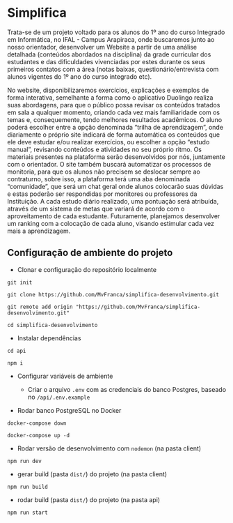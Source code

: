 # Simplifica
Trata-se de um projeto voltado para os alunos do 1º ano do curso Integrado em Informática, no IFAL - Campus Arapiraca, onde buscaremos junto ao nosso orientador, desenvolver um Website a partir de uma análise detalhada (conteúdos abordados na disciplina) da grade curricular dos estudantes e das dificuldades vivenciadas por estes durante os seus primeiros contatos com a área (notas baixas, questionário/entrevista com alunos vigentes do 1º ano do curso integrado etc). 

No website, disponibilizaremos exercícios, explicações e exemplos de forma interativa, semelhante a forma como o aplicativo Duolingo realiza suas abordagens, para que o público possa revisar os conteúdos tratados em sala a qualquer momento, criando cada vez mais familiaridade com os temas e, consequemente, tendo melhores resultados acadêmicos. O aluno poderá escolher entre a opção denominada “trilha de aprendizagem”, onde diariamente o próprio site indicará de forma automática os conteúdos que ele deve estudar e/ou realizar exercícios, ou escolher a opção “estudo manual”, revisando conteúdos e atividades no seu próprio ritmo. Os materiais presentes na plataforma serão desenvolvidos por nós, juntamente com o orientador. O site também buscará automatizar os processos de monitoria, para que os alunos não precisem se deslocar sempre ao contraturno, sobre isso, a plataforma terá uma aba denominada “comunidade”, que será um chat geral onde alunos colocarão suas dúvidas e estas poderão ser respondidas por monitores ou professores da Instituição.
A cada estudo diário realizado, uma pontuação será atribuída, através de um sistema de metas que variará de acordo com o aproveitamento de cada estudante. Futuramente, planejamos desenvolver um ranking com a colocação de cada aluno, visando estimular cada vez mais a aprendizagem.


## Configuração de ambiente do projeto

- Clonar e configuração do repositório localmente
```
git init
```
```
git clone https://github.com/MvFranca/simplifica-desenvolvimento.git
```
```
git remote add origin "https://github.com/MvFranca/simplifica-desenvolvimento.git"
```
```
cd simplifica-desenvolvimento
```

- Instalar dependências
```
cd api
```
```
npm i
```

- Configurar variáveis de ambiente
  - Criar o arquivo `.env` com as credenciais do banco Postgres, baseado no `/api/.env.example`

- Rodar banco PostgreSQL no Docker
```
docker-compose down
```
```
docker-compose up -d
```

- Rodar versão de desenvolvimento com `nodemon` (na pasta client)
```
npm run dev
```

- gerar build (pasta `dist/`) do projeto (na pasta client)
```
npm run build
```

- rodar build (pasta `dist/`)  do projeto (na pasta api)
```
npm run start
```
